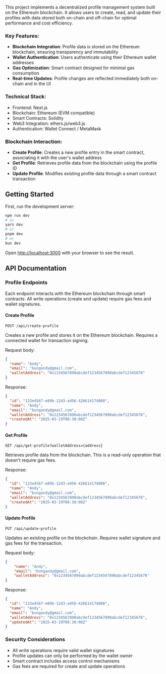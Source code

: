 This project implements a decentralized profile management system built on the Ethereum blockchain. It allows users to create, read, and update their profiles with data stored both on-chain and off-chain for optimal performance and cost efficiency.

### Key Features:
- **Blockchain Integration**: Profile data is stored on the Ethereum blockchain, ensuring transparency and immutability
- **Wallet Authentication**: Users authenticate using their Ethereum wallet addresses
- **Gas Optimization**: Smart contract designed for minimal gas consumption
- **Real-time Updates**: Profile changes are reflected immediately both on-chain and in the UI

### Technical Stack:
- Frontend: Next.js
- Blockchain: Ethereum (EVM compatible)
- Smart Contracts: Solidity
- Web3 Integration: ethers.js/web3.js
- Authentication: Wallet Connect / MetaMask

### Blockchain Interaction:
- **Create Profile**: Creates a new profile entry in the smart contract, associating it with the user's wallet address
- **Get Profile**: Retrieves profile data from the blockchain using the profile ID
- **Update Profile**: Modifies existing profile data through a smart contract transaction

## Getting Started

First, run the development server:

```bash
npm run dev
# or
yarn dev
# or
pnpm dev
# or
bun dev
```

Open [http://localhost:3000](http://localhost:3000) with your browser to see the result.


## API Documentation

### Profile Endpoints

Each endpoint interacts with the Ethereum blockchain through smart contracts. All write operations (create and update) require gas fees and wallet signatures.

#### Create Profile
```http
POST /api/create-profile
```

Creates a new profile and stores it on the Ethereum blockchain. Requires a connected wallet for transaction signing.

Request body:
```json
{
  "name": "Andy",
  "email": "bungandy@gmail.com",
  "walletAddress": "0x1234567890abcdef1234567890abcdef12345678"
}
```

Response:
```json
{
  "id": "123e4567-e89b-12d3-a456-426614174000",
  "name": "Andy",
  "email": "bungandy@gmail.com",
  "walletAddress": "0x1234567890abcdef1234567890abcdef12345678",
  "createdAt": "2025-03-19T08:30:00Z"
}
```

#### Get Profile
```http
GET /api/get-profile?walletAddress={address}
```

Retrieves profile data from the blockchain. This is a read-only operation that doesn't require gas fees.

Response:
```json
{
  "id": "123e4567-e89b-12d3-a456-426614174000",
  "name": "Andy",
  "email": "bungandy@gmail.com",
  "walletAddress": "0x1234567890abcdef1234567890abcdef12345678",
  "createdAt": "2025-03-19T08:30:00Z"
}
```

#### Update Profile
```http
PUT /api/update-profile
```

Updates an existing profile on the blockchain. Requires wallet signature and gas fees for the transaction.

Request body:
```json
{
    "name": "Andy",
    "email": "bungandy@gmail.com",
    "walletAddress": "0x1234567890abcdef1234567890abcdef12345678"
}
```

Response:
```json
{
  "id": "123e4567-e89b-12d3-a456-426614174000",
  "name": "Andy",
  "email": "bungandy@gmail.com",
  "walletAddress": "0x1234567890abcdef1234567890abcdef12345678",
  "updatedAt": "2025-03-19T08:30:00Z"
}
```

### Security Considerations
- All write operations require valid wallet signatures
- Profile updates can only be performed by the wallet owner
- Smart contract includes access control mechanisms
- Gas fees are required for create and update operations

